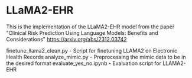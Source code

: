 # LLaMA2-EHR

This is the implementation of the LLaMA2-EHR model from the paper "Clinical Risk Prediction Using Language Models: Benefits and Considerations" https://arxiv.org/abs/2312.03742

finetune_llama2_clean.py - Script for finetuning LLAMA2 on Electronic Health Records
analyze_mimic.py - Preprocessing the mimic data to be in the desired format
evaluate_yes_no.ipynb - Evaluation script for LLAMA2-EHR
